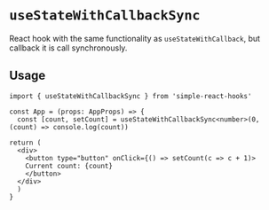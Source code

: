 # `useStateWithCallbackSync`

React hook with the same functionality as `useStateWithCallback`, but callback it is call synchronously.

## Usage

```tsx
import { useStateWithCallbackSync } from 'simple-react-hooks'

const App = (props: AppProps) => {
  const [count, setCount] = useStateWithCallbackSync<number>(0, (count) => console.log(count))

return (
  <div>
    <button type="button" onClick={() => setCount(c => c + 1)>
    Current count: {count}
    </button>
  </div>
  )
}
```
